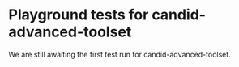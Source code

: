 # Playground tests for candid-advanced-toolset
We are still awaiting the first test run for candid-advanced-toolset.
